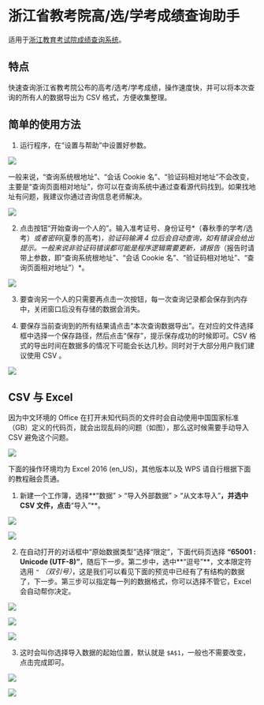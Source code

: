 # 浙江省教考院高/选/学考成绩查询助手

适用于[浙江教育考试院成绩查询系统](http://cx.zjzs.net)。

## 特点

快速查询浙江省教考院公布的高考/选考/学考成绩，操作速度快，并可以将本次查询的所有人的数据导出为 CSV 格式，方便收集整理。

## 简单的使用方法

 1. 运行程序，在“设置与帮助”中设置好参数。

 ![](media/1-1.png)

 一般来说，“查询系统根地址”、“会话 Cookie 名”、“验证码相对地址”不会改变，主要是“查询页面相对地址”，你可以在查询系统中通过查看源代码找到。如果找地址有问题，我建议你通过咨询信息老师解决。

 ![](media/1-2.png)
 
 2. 点击按钮“开始查询一个人的”。输入准考证号、身份证号*（春秋季的学考/选考）*或者密码*(夏季的高考)*，验证码输满 4 位后会自动查询，如有错误会给出提示。一般来说非验证码错误都可能是程序逻辑需要更新，请报告*（报告时请带上参数，即“查询系统根地址”、“会话 Cookie 名”、“验证码相对地址”、“查询页面相对地址”）*。

 ![](media/2.png)

 3. 要查询另一个人的只需要再点击一次按钮，每一次查询记录都会保存到内存中，关闭窗口后没有存储的数据会消失。

 4. 要保存当前查询到的所有结果请点击“本次查询数据导出”。在对应的文件选择框中选择一个保存路径，然后点击“保存”，提示保存成功的时候即可。CSV 格式的导出时间在数据多的情况下可能会长达几秒。同时对于大部分用户我们建议使用 CSV 。

 ![](media/4.png)

## CSV 与 Excel

因为中文环境的 Office 在打开未知代码页的文件时会自动使用中国国家标准（GB）定义的代码页，就会出现乱码的问题（如图），那么这时候需要手动导入 CSV 避免这个问题。

![](media/CSV.png)

下面的操作环境均为 Excel 2016 (en_US)，其他版本以及 WPS 请自行根据下面的教程融会贯通。

 1. 新建一个工作簿，选择**“数据” > “导入外部数据” > “从文本导入”**，并选中 CSV 文件，点击**“导入”**。

 ![](media/CSV1-1.png)

 ![](media/CSV1-2.png)

 2. 在自动打开的对话框中“原始数据类型”选择“限定”，下面代码页选择 **“65001 : Unicode (UTF-8)”**，随后下一步。第二步中，选中**“逗号”**，文本限定符选用 `"` *（双引号）*，这是我们可以看见下面的预览中已经有了有结构的数据了，下一步。第三步可以指定每一列的数据格式，你可以选择不管它，Excel 会自动帮你决定。

 ![](media/CSV2-1.png)

 ![](media/CSV2-2.png)

 ![](media/CSV2-3.png)

 3. 这时会叫你选择导入数据的起始位置，默认就是 `$A$1`，一般也不需要改变，点击完成即可。

 ![](media/CSV3-1.png)

 ![](media/CSV3-2.png)
